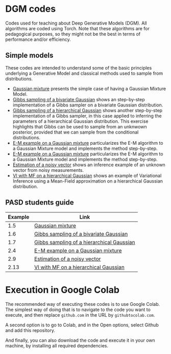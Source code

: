 # DGM codes
Codes used for teaching about Deep Generative Models (DGM). All algorithms are coded using Torch. Note that these algorithms are for pedagogical purposes, so they might not be the best in terms of performance and/or efficiency.

## Simple models
These codes are intended to understand some of the basic principles underlying a Generative Model and classical methods used to sample from distributions. 
* [Gaussian mixture](/simple_models/gaussian_mixture.ipynb) presents the simple case of having a Gaussian Mixture Model.
* [Gibbs sampling of a bivariate Gaussian](/simple_models/gibbs_gaussian.ipynb) shows an step-by-step implementation of a Gibbs sampler on a bivariate Gaussian distribution.
* [Gibbs sampling of a hierarchical Gaussian](/simple_models/gibbs_hierarchical_gaussian.ipynb) shows another step-by-step implementation of a Gibbs sampler, in this case applied to inferring the parameters of a hierarchical Gaussian distribution. This exercise highlights that Gibbs can be used to sample from an unknwown posterior, provided that we can sample from the conditional distributions.
* [E-M example on a Gaussian mixture](/simple_models/gaussian_mixture_em.ipynb) particularizes the E-M algorithm to a Gaussian Mixture model and implements the method step-by-step.
* [E-M example on a Gaussian mixture](/simple_models/gaussian_mixture_em.ipynb) particularizes the E-M algorithm to a Gaussian Mixture model and implements the method step-by-step.
* [Estimation of a noisy vector](/simple_models/unknown_vector_inference.ipynb) shows an inference example of an unknown vector from noisy measurements.
* [VI with MF on a hierarchical Gaussian](/simple_models/vi_mean_field.ipynb) shows an example of Variational Inference using a Mean-Field approximation on a hierarchical Gaussian distribution.

## PASD students guide

| Example      | Link |
| ----------- | ----------- |
| 1.5      | [Gaussian mixture](/simple_models/gaussian_mixture.ipynb)       |
| 1.6   | [Gibbs sampling of a bivariate Gaussian](/simple_models/gibbs_gaussian.ipynb)        |
| 1.7   | [Gibbs sampling of a hierarchical Gaussian](/simple_models/gibbs_hierarchical_gaussian.ipynb)       |
| 2.4   | [E-M example on a Gaussian mixture](/simple_models/gaussian_mixture_em.ipynb)       |
| 2.9   | [Estimation of a noisy vector](/simple_models/unknown_vector_inference.ipynb)       |
| 2.13   | [VI with MF on a hierarchical Gaussian](/simple_models/vi_mean_field.ipynb)       |

# Execution in Google Colab

The recommended way of executing these codes is to use Google Colab. The simplest way of doing that is to navigate to the code you want to execute, and then replace `github.com` in the URL by `githubtocolab.com`.

A second option is to go to Colab, and in the Open options, select Github and add this repository.

And finally, you can also download the code and execute it in your own machine, by installing all required dependencies.
